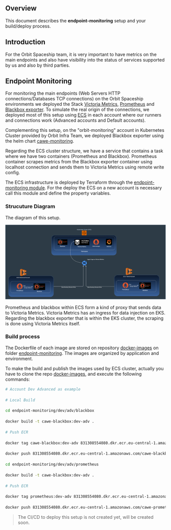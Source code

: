 ## **Overview**

This document describes the **endpoint-monitoring** setup and your build/deploy process.

## **Introduction**

For the Orbit Spaceship team, it is very important to have metrics on the main endpoints and also have visibility into the status of services supported by us and also by third parties.

## **Endpoint Monitoring**

For monitoring the main endpoints (Web Servers HTTP connections/Databases TCP connections) on the Orbit Spaceship environments we deployed the Stack [Victoria Metrics](https://victoriametrics.com/), [Prometheus](https://prometheus.io/) and [Blackbox exporter](https://github.com/prometheus/blackbox_exporter).
To simulate the real origin of the connections, we deployed most of this setup using [ECS](https://aws.amazon.com/ecs/) in each account where our runners and connections work (Advanced accounts and Default accounts).

Complementing this setup, on the "orbit-monitoring" account in Kubernetes Cluster provided by Orbit Infra Team, we deployed Blackbox exporter using the helm chart [cawe-monitoring](../../helm/cawe-monitoring).

Regarding the ECS cluster structure, we have a service that contains a task where we have two containers (Prometheus and Blackbox). Prometheus container scrapes metrics from the Blackbox exporter container using localhost connection and sends them to Victoria Metrics using remote write config.

The ECS infrastructure is deployed by Terraform through the [endpoint-monitoring module](../../modules/endpoint-monitoring). For the deploy the ECS on a new account is necessary call this module and define the property variables.

### **Strucuture Diagram**

The diagram of this setup.

![Structure Endpoint Monitoring](./images/endpoint-monitoring.png)

Prometheus and blackbox within ECS form a kind of proxy that sends data to Victoria Metrics. Victoria Metrics has an ingress for data injection on EKS.
Regarding the blackbox exporter that is within the EKS cluster, the scraping is done using Victoria Metrics itself.

### **Build process**

The Dockerfile of each image are stored on repository [docker-images](https://code.connected.bmw/cicd/docker-images) on folder [endpoint-monitoring](https://code.connected.bmw/cicd/docker-images/tree/main/endpoint-monitoring).
The images are organized by application and environment.

To make the build and publish the images used by ECS cluster, actually you have to clone the repo [docker-images](https://code.connected.bmw/cicd/docker-images), and execute the following commands:

```bash
# Account Dev Advanced as example

# Local Build

cd endpoint-monitoring/dev/adv/blackbox

docker build -t cawe-blackbox:dev-adv .

# Push ECR

docker tag cawe-blackbox:dev-adv 831308554080.dkr.ecr.eu-central-1.amazonaws.com/cawe-blackbox:dev-adv

docker push 831308554080.dkr.ecr.eu-central-1.amazonaws.com/cawe-blackbox:dev-adv

cd endpoint-monitoring/dev/adv/prometheus

docker build -t cawe-blackbox:dev-adv .

# Push ECR

docker tag prometheus:dev-adv 831308554080.dkr.ecr.eu-central-1.amazonaws.com/cawe-prometheus:dev-adv

docker push 831308554080.dkr.ecr.eu-central-1.amazonaws.com/cawe-prometheus:dev-adv
```

> The CI/CD to deploy this setup is not created yet, will be created soon.

